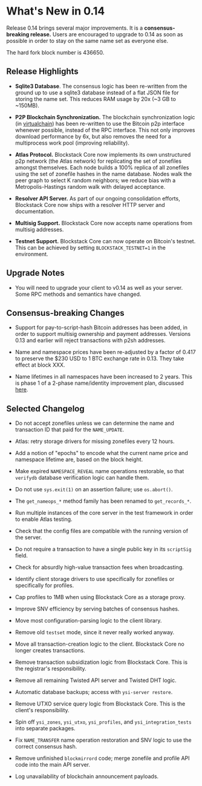 What's New in 0.14
==================

Release 0.14 brings several major improvements.  It is a **consensus-breaking release.**  Users are encouraged to upgrade to 0.14 as soon as possible in order to stay on the same name set as everyone else.

The hard fork block number is 436650.

Release Highlights
------------------

* **Sqlite3 Database**.  The consensus logic has been re-written from the ground up to use a sqlite3 database instead of a flat JSON file for storing the name set.  This reduces RAM usage by 20x (~3 GB to ~150MB).

* **P2P Blockchain Synchronization.**  The blockchain synchronization logic (in [virtualchain](https://github.com/ysi/virtualchain)) has been re-written to use the Bitcoin p2p interface whenever possible, instead of the RPC interface.  This not only improves download performance by 6x, but also removes the need for a multiprocess work pool (improving reliability).

* **Atlas Protocol.**  Blockstack Core now implements its own unstructured p2p network (the Atlas network) for replicating the set of zonefiles amongst themselves.  Each node builds a 100% replica of all zonefiles using the set of zonefile hashes in the name database.  Nodes walk the peer graph to select K random neighbors; we reduce bias with a Metropolis-Hastings random walk with delayed acceptance.

* **Resolver API Server.**  As part of our ongoing consolidation efforts, Blockstack Core now ships with a resolver HTTP server and documentation.

* **Multisig Support.**  Blockstack Core now accepts name operations from multisig addresses.

* **Testnet Support.**  Blockstack Core can now operate on Bitcoin's testnet.  This can be achieved by setting `BLOCKSTACK_TESTNET=1` in the environment.


Upgrade Notes
-------------

* You will need to upgrade your client to v0.14 as well as your server.  Some RPC methods and semantics have changed.

Consensus-breaking Changes
--------------------------

* Support for pay-to-script-hash Bitcoin addresses has been added, in order to support multisig ownership and payment addresses.  Versions 0.13 and earlier will reject transactions with p2sh addresses.

* Name and namespace prices have been re-adjusted by a factor of 0.417 to preserve the $230 USD to 1 BTC exchange rate in 0.13.  They take effect at block XXX.

* Name lifetimes in all namespaces have been increased to 2 years.  This is phase 1 of a 2-phase name/identity improvement plan, discussed [here](https://github.com/ysi/ysi-core/issues/244#issuecomment-251226177).


Selected Changelog
------------------

* Do not accept zonefiles unless we can determine the name and transaction ID that paid for the `NAME_UPDATE`.

* Atlas: retry storage drivers for missing zonefiles every 12 hours.

* Add a notion of "epochs" to encode what the current name price and namespace lifetime are, based on the block height.

* Make expired `NAMESPACE_REVEAL` name operations restorable, so that `verifydb` database verification logic can handle them.

* Do not use `sys.exit(1)` on an assertion failure; use `os.abort()`.

* The `get_nameops_*` method family has been renamed to `get_records_*`.

* Run multiple instances of the core server in the test framework in order to enable Atlas testing.

* Check that the config files are compatible with the running version of the server.

* Do not require a transaction to have a single public key in its `scriptSig` field.

* Check for absurdly high-value transaction fees when broadcasting.

* Identify client storage drivers to use specifically for zonefiles or specifically for profiles.

* Cap profiles to 1MB when using Blockstack Core as a storage proxy.

* Improve SNV efficiency by serving batches of consensus hashes.

* Move most configuration-parsing logic to the client library.

* Remove old `testset` mode, since it never really worked anyway.

* Move all transaction-creation logic to the client.  Blockstack Core no longer creates transactions.

* Remove transaction subsidization logic from Blockstack Core.  This is the registrar's responsibility.

* Remove all remaining Twisted API server and Twisted DHT logic.

* Automatic database backups; access with `ysi-server restore`.

* Remove UTXO service query logic from Blockstack Core.  This is the client's responsibility.

* Spin off `ysi_zones`, `ysi_utxo`, `ysi_profiles`, and `ysi_integration_tests` into separate packages.

* Fix `NAME_TRANSFER` name operation restoration and SNV logic to use the correct consensus hash.

* Remove unfinished `blockmirrord` code; merge zonefile and profile API code into the main API server.

* Log unavailability of blockchain announcement payloads.
